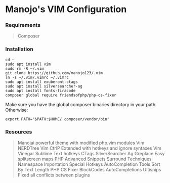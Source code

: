 # Manojo's VIM Configuration 

### Requirements
> Composer


### Installation

```
cd ~
sudo apt install vim
sudo rm -R ~/.vim
git clone https://github.com/manojo123/.vim
ln -s ~/.vim/.vimrc ~/.vimrc
sudo apt install exuberant-ctags
sudo apt install silversearcher-ag
sudo apt install fonts-firacode
composer global require friendsofphp/php-cs-fixer
```

Make sure you have the global composer binaries directory in your path. Otherwise:
```
export PATH="$PATH:$HOME/.composer/vendor/bin"
```

### Resources

> Manojai powerful theme with modified php.vim modules
> Vim NERDTree
> Vim CtrlP Extended with hotkeys and ignore syntaxes
> Vim Vinegar
> Sublime Text hotkeys
> CTags
> SilverSearcher Ag
> Greplace
> Easy splitscreen maps
> PHP Advanced Snippets
> Surround Techniques 
> Namespace Importation
> Special Hotkeys
> AutoCompletion Tools
> Sort By Text Length
> PHP CS Fixer
> BlockCodes AutoCompletions
> Ultisnips
> Fixed all conflicts between plugins
